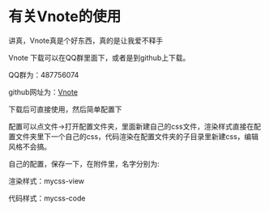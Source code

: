 # 有关Vnote的使用
讲真，Vnote真是个好东西，真的是让我爱不释手

Vnote 下载可以在QQ群里面下，或者是到github上下载。

QQ群为：487756074

github网址为：[Vnote](https://github.com/tamlok/vnote)

下载后可直接使用，然后简单配置下

配置可以点文件->打开配置文件夹，里面新建自己的css文件，渲染样式直接在配置文件夹里下一个自己的css，代码渲染在配置文件夹的子目录里新建css，编辑风格不会搞。

自己的配置，保存一下，在附件里，名字分别为:

渲染样式：mycss-view

代码样式：mycss-code